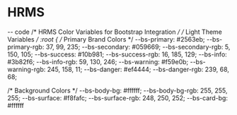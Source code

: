 # HRMS

-- code
/* HRMS Color Variables for Bootstrap Integration */
/* Light Theme Variables */
:root {
  /* Primary Brand Colors */
  --bs-primary: #2563eb;
  --bs-primary-rgb: 37, 99, 235;
  --bs-secondary: #059669;
  --bs-secondary-rgb: 5, 150, 105;
  --bs-success: #10b981;
  --bs-success-rgb: 16, 185, 129;
  --bs-info: #3b82f6;
  --bs-info-rgb: 59, 130, 246;
  --bs-warning: #f59e0b;
  --bs-warning-rgb: 245, 158, 11;
  --bs-danger: #ef4444;
  --bs-danger-rgb: 239, 68, 68;

  /* Background Colors */
  --bs-body-bg: #ffffff;
  --bs-body-bg-rgb: 255, 255, 255;
  --bs-surface: #f8fafc;
  --bs-surface-rgb: 248, 250, 252;
  --bs-card-bg: #ffffff